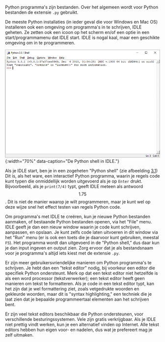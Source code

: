 Python programma's zijn bestanden. Over het algemeen wordt voor Python
bestanden de extensie `.py` gebruikt.

De meeste Python installaties (in ieder geval die voor Windows en Mac
OS) installeren ook een omgeving om programma's in te schrijven, IDLE
geheten. Ze zetten ook een icoon op het scherm en/of een optie in een
start/programmamenu dat IDLE start. IDLE is nogal kaal, maar een
geschikte omgeving om in te programmeren.

![IDLE](media/IDLE.png "IDLE"){:width="70%" data-caption="De Python shell in IDLE."}

Als je IDLE start, ben je in een zogeheten "Python shell" (zie
afbeelding
<a href="#f:IDLE" data-reference-type="ref" data-reference="f:IDLE">3.1</a>)
Dit is, als het ware, een interactief Python programma, waarin je regels
code kunt typen die onmiddellijk worden uitgevoerd als je op `Enter`
drukt. Bijvoorbeeld, als je `print(7/4)` typt, geeft IDLE meteen als
antwoord $$1.75$$. Dit is niet de manier waarop je wilt programmeren, maar
je kunt wel op deze wijze snel het effect testen van regels Python code.

Om programma's met IDLE te creëren, kun je nieuwe Python bestanden
aanmaken, of bestaande Python bestanden openen, via het "File" menu.
IDLE geeft je dan een nieuw window waarin je code kunt schrijven,
aanpassen, en opslaan. Je kunt zelfs code laten uitvoeren in dit window
via het "Run" menu (er is ook een toets die je daarvoor kunt gebruiken,
meestal `F5`). Het programma wordt dan uitgevoerd in de "Python shell,"
dus daar kun je dan input ingeven en output zien. Zorg ervoor dat je als
bestandsnaam voor je programma's altijd iets kiest met de extensie
`.py`.

Er zijn meer gebruikersvriendelijke manieren om Python programma's te
schrijven. Je hebt dan een "tekst editor" nodig, bij voorkeur een editor
die specifiek Python ondersteunt. Merk op dat een tekst editor niet
hetzelfde is als een word processor (tekstverwerker); een tekst editor
heeft geen manieren om tekst te formatteren. Als je code in een tekst
editor typt, kan het zijn dat je wel formattering ziet, zoals
vetgedrukte woorden en gekleurde woorden, maar dit is "syntax
highlighting," een techniek die je laat zien dat je bepaalde
programmeertaal elementen aan het schrijven bent.

Er zijn veel tekst editors beschikbaar die Python ondersteunen, voor
verschillende besturingssystemen. Vele zijn gratis verkrijgbaar. Als je
IDLE niet prettig vindt werken, kun je een alternatief vinden op
Internet. Alle tekst editors hebben hun eigen voor- en nadelen, dus wat
je prefereert mag je zelf uitmaken.

